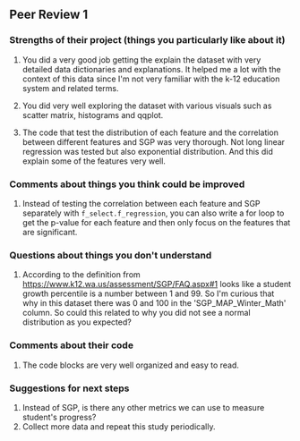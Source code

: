 ## Peer Review 1

### Strengths of their project (things you particularly like about it)
1. You did a very good job getting the explain the dataset with very detailed data dictionaries and explanations. It helped me a lot with the context of this data since I'm not very familiar with the k-12 education system and related terms.

2. You did very well exploring the dataset with various visuals such as scatter matrix, histograms and qqplot. 

3. The code that test the distribution of each feature and the correlation between different features and SGP was very thorough. Not long linear regression was tested but also exponential distribution. And this did explain some of the features very well.

### Comments about things you think could be improved
1. Instead of testing the correlation between each feature and SGP separately with `f_select.f_regression`, you can also write a for loop to get the p-value for each feature and then only focus on the features that are significant.

### Questions about things you don't understand
1.  According to the definition from https://www.k12.wa.us/assessment/SGP/FAQ.aspx#1 looks like a student growth percentile is a number between 1 and 99. So I'm curious that why in this dataset there was 0 and 100 in the 'SGP_MAP_Winter_Math' column. So could this related to why you did not see a normal distribution as you expected?



### Comments about their code
1. The code blocks are very well organized and easy to read.


### Suggestions for next steps
1. Instead of SGP, is there any other metrics we can use to measure student's progress? 
2. Collect more data and repeat this study periodically.

